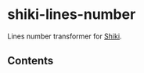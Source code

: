 # shiki-lines-number

Lines number transformer for [Shiki][shiki].

## Contents

<!-- Definitions -->

[file-license]: license
[shiki]: https://shiki.matsu.io/
